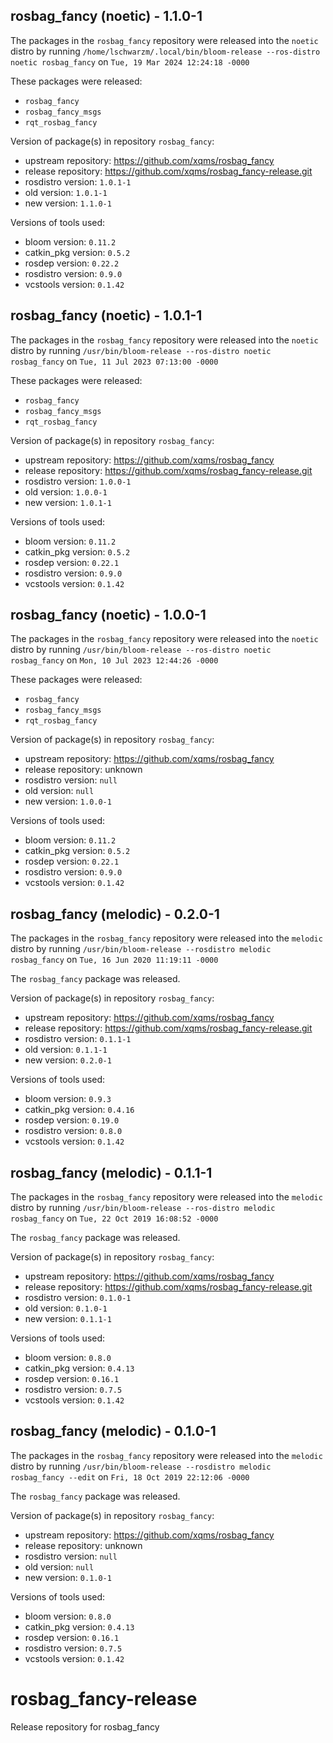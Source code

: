 ## rosbag_fancy (noetic) - 1.1.0-1

The packages in the `rosbag_fancy` repository were released into the `noetic` distro by running `/home/lschwarzm/.local/bin/bloom-release --ros-distro noetic rosbag_fancy` on `Tue, 19 Mar 2024 12:24:18 -0000`

These packages were released:
- `rosbag_fancy`
- `rosbag_fancy_msgs`
- `rqt_rosbag_fancy`

Version of package(s) in repository `rosbag_fancy`:

- upstream repository: https://github.com/xqms/rosbag_fancy
- release repository: https://github.com/xqms/rosbag_fancy-release.git
- rosdistro version: `1.0.1-1`
- old version: `1.0.1-1`
- new version: `1.1.0-1`

Versions of tools used:

- bloom version: `0.11.2`
- catkin_pkg version: `0.5.2`
- rosdep version: `0.22.2`
- rosdistro version: `0.9.0`
- vcstools version: `0.1.42`


## rosbag_fancy (noetic) - 1.0.1-1

The packages in the `rosbag_fancy` repository were released into the `noetic` distro by running `/usr/bin/bloom-release --ros-distro noetic rosbag_fancy` on `Tue, 11 Jul 2023 07:13:00 -0000`

These packages were released:
- `rosbag_fancy`
- `rosbag_fancy_msgs`
- `rqt_rosbag_fancy`

Version of package(s) in repository `rosbag_fancy`:

- upstream repository: https://github.com/xqms/rosbag_fancy
- release repository: https://github.com/xqms/rosbag_fancy-release.git
- rosdistro version: `1.0.0-1`
- old version: `1.0.0-1`
- new version: `1.0.1-1`

Versions of tools used:

- bloom version: `0.11.2`
- catkin_pkg version: `0.5.2`
- rosdep version: `0.22.1`
- rosdistro version: `0.9.0`
- vcstools version: `0.1.42`


## rosbag_fancy (noetic) - 1.0.0-1

The packages in the `rosbag_fancy` repository were released into the `noetic` distro by running `/usr/bin/bloom-release --ros-distro noetic rosbag_fancy` on `Mon, 10 Jul 2023 12:44:26 -0000`

These packages were released:
- `rosbag_fancy`
- `rosbag_fancy_msgs`
- `rqt_rosbag_fancy`

Version of package(s) in repository `rosbag_fancy`:

- upstream repository: https://github.com/xqms/rosbag_fancy
- release repository: unknown
- rosdistro version: `null`
- old version: `null`
- new version: `1.0.0-1`

Versions of tools used:

- bloom version: `0.11.2`
- catkin_pkg version: `0.5.2`
- rosdep version: `0.22.1`
- rosdistro version: `0.9.0`
- vcstools version: `0.1.42`


## rosbag_fancy (melodic) - 0.2.0-1

The packages in the `rosbag_fancy` repository were released into the `melodic` distro by running `/usr/bin/bloom-release --rosdistro melodic rosbag_fancy` on `Tue, 16 Jun 2020 11:19:11 -0000`

The `rosbag_fancy` package was released.

Version of package(s) in repository `rosbag_fancy`:

- upstream repository: https://github.com/xqms/rosbag_fancy
- release repository: https://github.com/xqms/rosbag_fancy-release.git
- rosdistro version: `0.1.1-1`
- old version: `0.1.1-1`
- new version: `0.2.0-1`

Versions of tools used:

- bloom version: `0.9.3`
- catkin_pkg version: `0.4.16`
- rosdep version: `0.19.0`
- rosdistro version: `0.8.0`
- vcstools version: `0.1.42`


## rosbag_fancy (melodic) - 0.1.1-1

The packages in the `rosbag_fancy` repository were released into the `melodic` distro by running `/usr/bin/bloom-release --ros-distro melodic rosbag_fancy` on `Tue, 22 Oct 2019 16:08:52 -0000`

The `rosbag_fancy` package was released.

Version of package(s) in repository `rosbag_fancy`:

- upstream repository: https://github.com/xqms/rosbag_fancy
- release repository: https://github.com/xqms/rosbag_fancy-release.git
- rosdistro version: `0.1.0-1`
- old version: `0.1.0-1`
- new version: `0.1.1-1`

Versions of tools used:

- bloom version: `0.8.0`
- catkin_pkg version: `0.4.13`
- rosdep version: `0.16.1`
- rosdistro version: `0.7.5`
- vcstools version: `0.1.42`


## rosbag_fancy (melodic) - 0.1.0-1

The packages in the `rosbag_fancy` repository were released into the `melodic` distro by running `/usr/bin/bloom-release --rosdistro melodic rosbag_fancy --edit` on `Fri, 18 Oct 2019 22:12:06 -0000`

The `rosbag_fancy` package was released.

Version of package(s) in repository `rosbag_fancy`:

- upstream repository: https://github.com/xqms/rosbag_fancy
- release repository: unknown
- rosdistro version: `null`
- old version: `null`
- new version: `0.1.0-1`

Versions of tools used:

- bloom version: `0.8.0`
- catkin_pkg version: `0.4.13`
- rosdep version: `0.16.1`
- rosdistro version: `0.7.5`
- vcstools version: `0.1.42`


# rosbag_fancy-release
Release repository for rosbag_fancy
